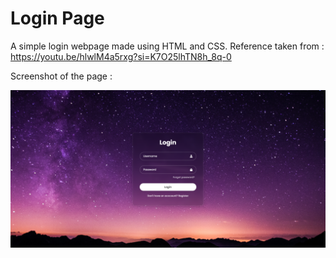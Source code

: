 
# Login Page
A simple login webpage made using HTML and CSS.
Reference taken from : https://youtu.be/hlwlM4a5rxg?si=K7O25lhTN8h_8q-0

Screenshot of the page :

![App Screenshot](https://github.com/watashiwaaniket/loginPage/blob/master/Screenshot/loginPage.png)
